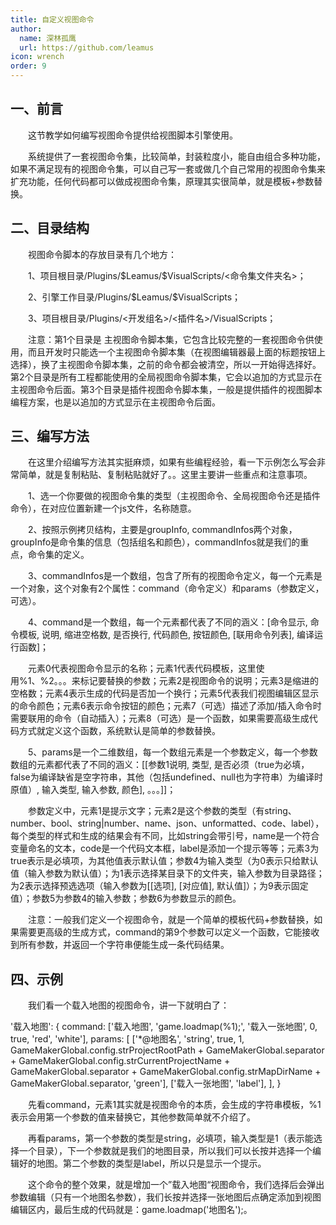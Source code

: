 ```yaml
---
title: 自定义视图命令
author:
  name: 深林孤鹰
  url: https://github.com/leamus
icon: wrench
order: 9
---
```


## 一、前言

&emsp;&emsp;这节教学如何编写视图命令提供给视图脚本引擎使用。

&emsp;&emsp;系统提供了一套视图命令集，比较简单，封装粒度小，能自由组合多种功能，如果不满足现有的视图命令集，可以自己写一套或做几个自己常用的视图命令集来扩充功能，任何代码都可以做成视图命令集，原理其实很简单，就是模板+参数替换。

## 二、目录结构

&emsp;&emsp;视图命令脚本的存放目录有几个地方：

&emsp;&emsp;1、项目根目录/Plugins/\$Leamus/\$VisualScripts/<命令集文件夹名>；

&emsp;&emsp;2、引擎工作目录/Plugins/\$Leamus/\$VisualScripts；

&emsp;&emsp;3、项目根目录/Plugins/<开发组名>/<插件名>/VisualScripts；

&emsp;&emsp;注意：第1个目录是 主视图命令脚本集，它包含比较完整的一套视图命令供使用，而且开发时只能选一个主视图命令脚本集（在视图编辑器最上面的标题按钮上选择），换了主视图命令脚本集，之前的命令都会被清空，所以一开始得选择好。第2个目录是所有工程都能使用的全局视图命令脚本集，它会以追加的方式显示在主视图命令后面。第3个目录是插件视图命令脚本集，一般是提供插件的视图脚本编程方案，也是以追加的方式显示在主视图命令后面。

## 三、编写方法

&emsp;&emsp;在这里介绍编写方法其实挺麻烦，如果有些编程经验，看一下示例怎么写会非常简单，就是复制粘贴、复制粘贴就好了。。这里主要讲一些重点和注意事项。

&emsp;&emsp;1、选一个你要做的视图命令集的类型（主视图命令、全局视图命令还是插件命令），在对应位置新建一个js文件，名称随意。

&emsp;&emsp;2、按照示例拷贝结构，主要是groupInfo, commandInfos两个对象，groupInfo是命令集的信息（包括组名和颜色），commandInfos就是我们的重点，命令集的定义。

&emsp;&emsp;3、commandInfos是一个数组，包含了所有的视图命令定义，每一个元素是一个对象，这个对象有2个属性：command（命令定义）和params（参数定义，可选）。

&emsp;&emsp;4、command是一个数组，每一个元素都代表了不同的涵义：[命令显示, 命令模板, 说明, 缩进空格数, 是否换行, 代码颜色, 按钮颜色, [联用命令列表], 编译运行函数]；

&emsp;&emsp;元素0代表视图命令显示的名称；元素1代表代码模板，这里使用%1、%2。。。来标记要替换的参数；元素2是视图命令的说明；元素3是缩进的空格数；元素4表示生成的代码是否加一个换行；元素5代表我们视图编辑区显示的命令颜色；元素6表示命令按钮的颜色；元素7（可选）描述了添加/插入命令时需要联用的命令（自动插入）；元素8（可选）是一个函数，如果需要高级生成代码方式就定义这个函数，系统默认是简单的参数替换。

&emsp;&emsp;5、params是一个二维数组，每一个数组元素是一个参数定义，每一个参数数组的元素都代表了不同的涵义：[[参数1说明, 类型, 是否必须（true为必填，false为编译缺省是空字符串，其他（包括undefined、null也为字符串）为编译时原值）, 输入类型, 输入参数, 颜色], 。。。]]；

&emsp;&emsp;参数定义中，元素1是提示文字；元素2是这个参数的类型（有string、number、bool、string|number、name、json、unformatted、code、label），每个类型的样式和生成的结果会有不同，比如string会带引号，name是一个符合变量命名的文本，code是一个代码文本框，label是添加一个提示等等；元素3为true表示是必填项，为其他值表示默认值；参数4为输入类型（为0表示只给默认值（输入参数为默认值）；为1表示选择某目录下的文件夹，输入参数为目录路径；为2表示选择预选选项（输入参数为[[选项], [对应值], 默认值]）；为9表示固定值）；参数5为参数4的输入参数；参数6为参数显示的颜色。

&emsp;&emsp;注意：一般我们定义一个视图命令，就是一个简单的模板代码+参数替换，如果需要更高级的生成方式，command的第9个参数可以定义一个函数，它能接收到所有参数，并返回一个字符串便能生成一条代码结果。

## 四、示例

&emsp;&emsp;我们看一个载入地图的视图命令，讲一下就明白了：

'载入地图': {
  command: ['载入地图', 'game.loadmap(%1);', '载入一张地图', 0, true, 'red', 'white'],
  params: [
    ['*@地图名', 'string', true, 1, GameMakerGlobal.config.strProjectRootPath + GameMakerGlobal.separator + GameMakerGlobal.config.strCurrentProjectName + GameMakerGlobal.separator + GameMakerGlobal.config.strMapDirName + GameMakerGlobal.separator, 'green'],
    ['载入一张地图', 'label'],
  ],
}

&emsp;&emsp;先看command，元素1其实就是视图命令的本质，会生成的字符串模板，%1表示会用第一个参数的值来替换它，其他参数简单就不介绍了。

&emsp;&emsp;再看params，第一个参数的类型是string，必填项，输入类型是1（表示能选择一个目录），下一个参数就是我们的地图目录，所以我们可以长按并选择一个编辑好的地图。第二个参数的类型是label，所以只是显示一个提示。

&emsp;&emsp;这个命令的整个效果，就是增加一个”载入地图“视图命令，我们选择后会弹出参数编辑（只有一个地图名参数），我们长按并选择一张地图后点确定添加到视图编辑区内，最后生成的代码就是：game.loadmap('地图名');。
